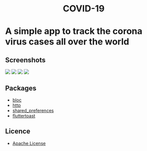 <h1 align="center"> COVID-19<h1>
 A simple app to track the corona virus cases all over the world

## **Screenshots**

<img src="https://github.com/kavinkumar999/covid19-tracking/flutter_01.png">
<img src="https://github.com/kavinkumar999/covid19-tracking/flutter_02.png">
<img src="https://github.com/kavinkumar999/covid19-tracking/flutter_03.png">
<img src="https://github.com/kavinkumar999/covid19-tracking/flutter_04.png">



## **Packages**
* [bloc](https://pub.dev/packages/flutter_bloc)
* [http](https://pub.dev/packages/http)
* [shared_preferences](https://pub.dev/packages/shared_preferences)
* [fluttertoast](https://pub.dev/packages/fluttertoast)

## **Licence**
* [Apache License](https://github.com/kavinkumar999/covid19-tracking/LICENSE)
